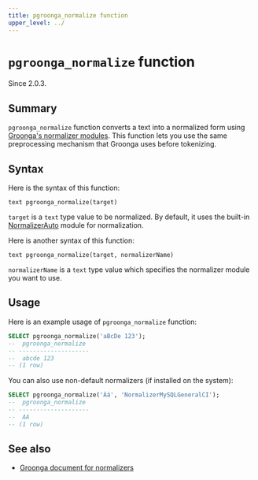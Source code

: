 ```yaml
---
title: pgroonga_normalize function
upper_level: ../
---
```


# `pgroonga_normalize` function

Since 2.0.3.

## Summary

`pgroonga_normalize` function converts a text into a normalized form using [Groonga's normalizer modules][groonga-normalizers].
This function lets you use the same preprocessing mechanism that Groonga uses before tokenizing.

## Syntax

Here is the syntax of this function:

```text
text pgroonga_normalize(target)
```

`target` is a `text` type value to be normalized. By default, it uses the built-in [NormalizerAuto][groonga-normalizer-auto] module for normalization.

Here is another syntax of this function:

```text
text pgroonga_normalize(target, normalizerName)
```

`normalizerName` is a `text` type value which specifies the normalizer module you want to use.

## Usage

Here is an example usage of `pgroonga_normalize` function:

```sql
SELECT pgroonga_normalize('aBcDe 123');
--  pgroonga_normalize 
-- --------------------
--  abcde 123
-- (1 row)
```

You can also use non-default normalizers (if installed on the system):

```sql
SELECT pgroonga_normalize('Àá', 'NormalizerMySQLGeneralCI');
--  pgroonga_normalize 
-- --------------------
--  AA
-- (1 row)
```

## See also

 * [Groonga document for normalizers][groonga-normalizers]

[groonga-normalizers]:http://groonga.org/docs/reference/normalizers.html

[groonga-normalizer-auto]:http://groonga.org/docs/reference/normalizers.html#normalizer-auto

